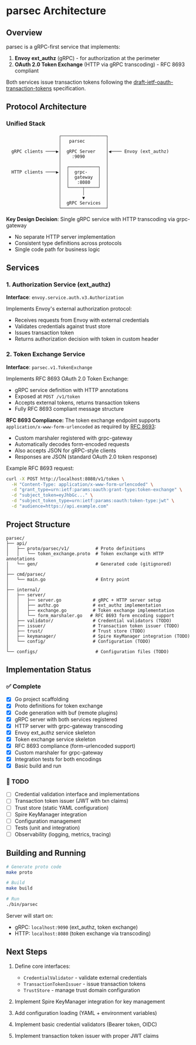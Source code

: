 # parsec Architecture

## Overview

parsec is a gRPC-first service that implements:
1. **Envoy ext_authz** (gRPC) - for authorization at the perimeter
2. **OAuth 2.0 Token Exchange** (HTTP via gRPC transcoding) - RFC 8693 compliant

Both services issue transaction tokens following the [draft-ietf-oauth-transaction-tokens](https://datatracker.ietf.org/doc/draft-ietf-oauth-transaction-tokens/) specification.

## Protocol Architecture

### Unified Stack

```
                    ┌─────────────────┐
                    │   parsec        │
                    │                 │
  gRPC clients ────▶│  gRPC Server    │◀──── Envoy (ext_authz)
                    │    :9090        │
                    │                 │
                    │  ┌───────────┐  │
  HTTP clients ────▶│  │  grpc-    │  │
                    │  │  gateway  │  │
                    │  │   :8080   │  │
                    │  └─────┬─────┘  │
                    │        │        │
                    │        ▼        │
                    │  gRPC Services  │
                    └─────────────────┘
```

**Key Design Decision**: Single gRPC service with HTTP transcoding via grpc-gateway
- No separate HTTP server implementation
- Consistent type definitions across protocols
- Single code path for business logic

## Services

### 1. Authorization Service (ext_authz)

**Interface**: `envoy.service.auth.v3.Authorization`

Implements Envoy's external authorization protocol:
- Receives requests from Envoy with external credentials
- Validates credentials against trust store
- Issues transaction token
- Returns authorization decision with token in custom header

### 2. Token Exchange Service

**Interface**: `parsec.v1.TokenExchange`

Implements RFC 8693 OAuth 2.0 Token Exchange:
- gRPC service definition with HTTP annotations
- Exposed at `POST /v1/token`
- Accepts external tokens, returns transaction tokens
- Fully RFC 8693 compliant message structure

**RFC 8693 Compliance:**
The token exchange endpoint supports `application/x-www-form-urlencoded` as required by [RFC 8693](https://www.rfc-editor.org/rfc/rfc8693.html):
- Custom marshaler registered with grpc-gateway
- Automatically decodes form-encoded requests
- Also accepts JSON for gRPC-style clients
- Responses are JSON (standard OAuth 2.0 token response)

Example RFC 8693 request:
```bash
curl -X POST http://localhost:8080/v1/token \
  -H "Content-Type: application/x-www-form-urlencoded" \
  -d "grant_type=urn:ietf:params:oauth:grant-type:token-exchange" \
  -d "subject_token=eyJhbGc..." \
  -d "subject_token_type=urn:ietf:params:oauth:token-type:jwt" \
  -d "audience=https://api.example.com"
```

## Project Structure

```
parsec/
├── api/
│   ├── proto/parsec/v1/          # Proto definitions
│   │   └── token_exchange.proto  # Token exchange with HTTP annotations
│   └── gen/                      # Generated code (gitignored)
│
├── cmd/parsec/
│   └── main.go                   # Entry point
│
├── internal/
│   ├── server/
│   │   ├── server.go            # gRPC + HTTP server setup
│   │   ├── authz.go             # ext_authz implementation
│   │   ├── exchange.go          # Token exchange implementation
│   │   └── form_marshaler.go   # RFC 8693 form encoding support
│   ├── validator/               # Credential validators (TODO)
│   ├── issuer/                  # Transaction token issuer (TODO)
│   ├── trust/                   # Trust store (TODO)
│   ├── keymanager/              # Spire KeyManager integration (TODO)
│   └── config/                  # Configuration (TODO)
│
└── configs/                      # Configuration files (TODO)
```

## Implementation Status

### ✅ Complete
- [x] Go project scaffolding
- [x] Proto definitions for token exchange
- [x] Code generation with buf (remote plugins)
- [x] gRPC server with both services registered
- [x] HTTP server with grpc-gateway transcoding
- [x] Envoy ext_authz service skeleton
- [x] Token exchange service skeleton
- [x] RFC 8693 compliance (form-urlencoded support)
- [x] Custom marshaler for grpc-gateway
- [x] Integration tests for both encodings
- [x] Basic build and run

### 🚧 TODO
- [ ] Credential validation interface and implementations
- [ ] Transaction token issuer (JWT with txn claims)
- [ ] Trust store (static YAML configuration)
- [ ] Spire KeyManager integration
- [ ] Configuration management
- [ ] Tests (unit and integration)
- [ ] Observability (logging, metrics, tracing)

## Building and Running

```bash
# Generate proto code
make proto

# Build
make build

# Run
./bin/parsec
```

Server will start on:
- gRPC: `localhost:9090` (ext_authz, token exchange)
- HTTP: `localhost:8080` (token exchange via transcoding)

## Next Steps

1. Define core interfaces:
   - `CredentialValidator` - validate external credentials
   - `TransactionTokenIssuer` - issue transaction tokens
   - `TrustStore` - manage trust domain configuration
   
2. Implement Spire KeyManager integration for key management

3. Add configuration loading (YAML + environment variables)

4. Implement basic credential validators (Bearer token, OIDC)

5. Implement transaction token issuer with proper JWT claims

